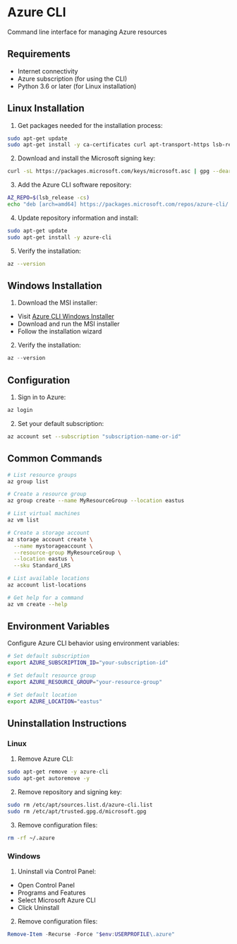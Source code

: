 # Azure CLI

Command line interface for managing Azure resources

## Requirements

- Internet connectivity
- Azure subscription (for using the CLI)
- Python 3.6 or later (for Linux installation)

## Linux Installation

1. Get packages needed for the installation process:
```bash
sudo apt-get update
sudo apt-get install -y ca-certificates curl apt-transport-https lsb-release gnupg
```

2. Download and install the Microsoft signing key:
```bash
curl -sL https://packages.microsoft.com/keys/microsoft.asc | gpg --dearmor | sudo tee /etc/apt/trusted.gpg.d/microsoft.gpg > /dev/null
```

3. Add the Azure CLI software repository:
```bash
AZ_REPO=$(lsb_release -cs)
echo "deb [arch=amd64] https://packages.microsoft.com/repos/azure-cli/ $AZ_REPO main" | sudo tee /etc/apt/sources.list.d/azure-cli.list
```

4. Update repository information and install:
```bash
sudo apt-get update
sudo apt-get install -y azure-cli
```

5. Verify the installation:
```bash
az --version
```

## Windows Installation

1. Download the MSI installer:
- Visit [Azure CLI Windows Installer](https://aka.ms/installazurecliwindows)
- Download and run the MSI installer
- Follow the installation wizard

2. Verify the installation:
```powershell
az --version
```

## Configuration

1. Sign in to Azure:
```bash
az login
```

2. Set your default subscription:
```bash
az account set --subscription "subscription-name-or-id"
```

## Common Commands

```bash
# List resource groups
az group list

# Create a resource group
az group create --name MyResourceGroup --location eastus

# List virtual machines
az vm list

# Create a storage account
az storage account create \
  --name mystorageaccount \
  --resource-group MyResourceGroup \
  --location eastus \
  --sku Standard_LRS

# List available locations
az account list-locations

# Get help for a command
az vm create --help
```

## Environment Variables

Configure Azure CLI behavior using environment variables:

```bash
# Set default subscription
export AZURE_SUBSCRIPTION_ID="your-subscription-id"

# Set default resource group
export AZURE_RESOURCE_GROUP="your-resource-group"

# Set default location
export AZURE_LOCATION="eastus"
```

## Uninstallation Instructions

### Linux

1. Remove Azure CLI:
```bash
sudo apt-get remove -y azure-cli
sudo apt-get autoremove -y
```

2. Remove repository and signing key:
```bash
sudo rm /etc/apt/sources.list.d/azure-cli.list
sudo rm /etc/apt/trusted.gpg.d/microsoft.gpg
```

3. Remove configuration files:
```bash
rm -rf ~/.azure
```

### Windows

1. Uninstall via Control Panel:
- Open Control Panel
- Programs and Features
- Select Microsoft Azure CLI
- Click Uninstall

2. Remove configuration files:
```powershell
Remove-Item -Recurse -Force "$env:USERPROFILE\.azure"
``` 